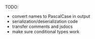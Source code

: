 TODO:

- convert names to PascalCase in output
- serialization/deserialization code
- transfer comments and jsdocs
- make sure conditional types work
